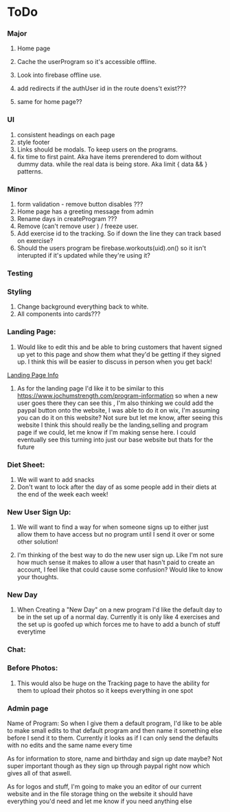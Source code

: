 # ToDo

### Major
1. Home page

1. Cache the userProgram so it's accessible offline.
1. Look into firebase offline use.
1. add redirects if the authUser id in the route doens't exist???
1. same for home page??

### UI
1. consistent headings on each page
1. style footer
1. Links should be modals. To keep users on the programs.
1. fix time to first paint. Aka have items prerendered to dom without dummy data. while the real data is being store. Aka limit { data && <element>} patterns.

### Minor
1. form validation - remove button disables ???
1. Home page has a greeting message from admin
1. Rename days in createProgram ???
1. Remove (can't remove user ) / freeze user.
1. Add exercise id to the tracking. So if down the line they can track based on exercise?
1. Should the users program be firebase.workouts(uid).on() so it isn't interupted if it's updated while they're using it?

### Testing

### Styling
1. Change background everything back to white.
1. All components into cards???

### Landing Page:
 1. Would like to edit this and be able to bring customers that havent signed up yet to this page and show them what they'd be getting if they signed up. I think this will be easier to discuss in person when you get back!

 [Landing Page Info](https://www.jochumstrength.com/program-information)

 1. As for the landing page I'd like it to be similar to this https://www.jochumstrength.com/program-information so when a new user goes there they can see this , I'm also thinking we could add the paypal button onto the website, I was able to do it on wix, I'm assuming you can do it on this website? Not sure but let me know, after seeing this website I think this should really be the landing,selling and program page if we could, let me know if I'm making sense here. I could eventually see this turning into just our base website but thats for the future

### Diet Sheet:
1. We will want to add snacks
1. Don't want to lock after the day of as some people add in their diets at the end of the week each week!

### New User Sign Up:
1. We will want to find a way for when someone signs up to either just allow them to have access but no program until I send it over or some other solution!

1. I'm thinking of the best way to do the new user sign up. Like I'm not sure how much sense it makes to allow a user that hasn't paid to create an account, I feel like that could cause some confusion? Would like to know your thoughts.

### New Day
1. When Creating a "New Day" on a new program I'd like the default day to be in the set up of a normal day. Currently it is only like 4 exercises and the set up is goofed up which forces me to have to add a bunch of stuff everytime

### Chat:

### Before Photos:
1. This would also be huge on the Tracking page to have the ability for them to upload their photos so it keeps everything in one spot

### Admin page

Name of Program: So when I give them a default program, I'd like to be able to make small edits to that default program and then name it something else before I send it to them. Currently it looks as if I can only send the defaults with no edits and the same name every time

As for information to store, name and birthday and sign up date maybe? Not super important though as they sign up through paypal right now which gives all of that aswell.

As for logos and stuff, I'm going to make you an editor of our current website and in the file storage thing on the website it should have everything you'd need and let me know if you need anything else